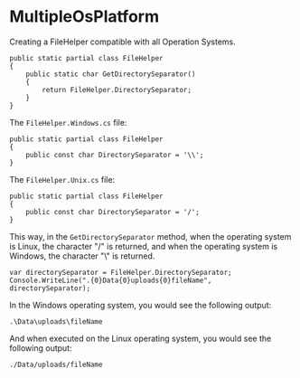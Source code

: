 # MultipleOsPlatform
Creating a FileHelper compatible with all Operation Systems. 
```CSharp
public static partial class FileHelper
{
    public static char GetDirectorySeparator()
    {
        return FileHelper.DirectorySeparator;
    }
}
```
The `FileHelper.Windows.cs` file:
```CSharp
public static partial class FileHelper
{
    public const char DirectorySeparator = '\\';
}
```
The `FileHelper.Unix.cs` file:
```CSharp
public static partial class FileHelper
{
    public const char DirectorySeparator = '/';
}
```
This way, in the `GetDirectorySeparator` method, when the operating system is Linux, the character "/" is returned, and when the operating system is Windows, the character "\\" is returned.
```CSharp
var directorySeparator = FileHelper.DirectorySeparator;
Console.WriteLine(".{0}Data{0}uploads{0}fileName", directorySeparator);
```
In the Windows operating system, you would see the following output:
```
.\Data\uploads\fileName
```
And when executed on the Linux operating system, you would see the following output:
```
./Data/uploads/fileName
```
